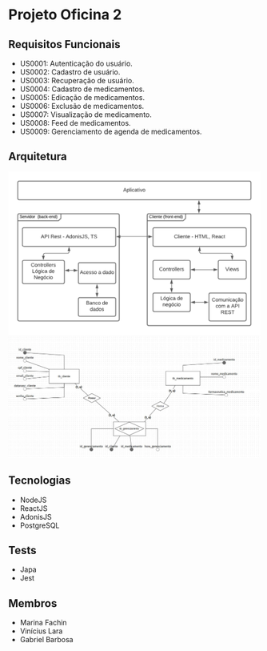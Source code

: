 # Projeto Oficina 2

## Requisitos Funcionais
* US0001: Autenticação do usuário.
* US0002: Cadastro de usuário.
* US0003: Recuperação de usuário.
* US0004: Cadastro de medicamentos.
* US0005: Edicação de medicamentos.
* US0006: Exclusão de medicamentos.
* US0007: Visualização de medicamento.
* US0008: Feed de medicamentos.
* US0009: Gerenciamento de agenda de medicamentos.

## Arquitetura
![Image](documentation/arquitetura.png)
![Image](documentation/mer.jpg)

## Tecnologias
* NodeJS
* ReactJS
* AdonisJS
* PostgreSQL

## Tests
* Japa
* Jest

## Membros
* Marina Fachin
* Vinícius Lara
* Gabriel Barbosa
